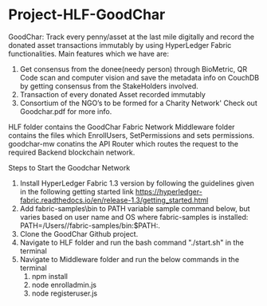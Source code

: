# Project-HLF-GoodChar
GoodChar: Track every penny/asset at the last mile digitally and record the donated asset transactions immutably by using HyperLedger Fabric functionalities.
Main features which we have are:
1. Get consensus from the donee(needy person) through BioMetric, QR Code scan and computer vision and save the metadata info on CouchDB by getting consensus from the StakeHolders involved.
2. Transaction of every donated Asset recorded immutably
3. Consortium of the NGO’s to be formed for a Charity Network'
Check out Goodchar.pdf for more info.

HLF folder contains the GoodChar Fabric Network
Middleware folder contains the files which EnrollUsers, SetPermissions and sets permissions.
goodchar-mw conatins the API Router which routes the request to the required Backend blockchain network.

Steps to Start the Goodchar Network
1. Install HyperLedger Fabric 1.3 version by following the guidelines given in the following getting started link https://hyperledger-fabric.readthedocs.io/en/release-1.3/getting_started.html
2. Add fabric-samples\bin to PATH variable
    sample command below, but varies based on user name and OS where fabric-samples is installed:
    PATH=/Users/<UserName>/fabric-samples/bin:$PATH:.
3. Clone the GoodChar Github project.
4. Navigate to HLF folder and run the bash command "./start.sh" in the terminal
5. Navigate to Middleware folder and run the below commands in the terminal
    1. npm install
    2. node enrolladmin.js
    3. node registeruser.js


